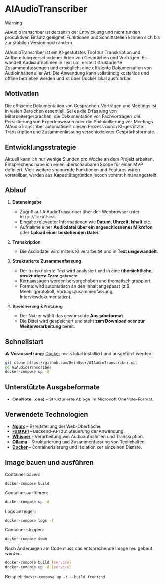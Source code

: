 # AIAudioTranscriber

> [!WARNING]  
> AIAudioTranscriber ist derzeit in der Entwicklung und nicht für den produktiven Einsatz geeignet. Funktionen und Schnittstellen können sich bis zur stabilen Version noch ändern.

AIAudioTranscriber ist ein KI-gestütztes Tool zur Transkription und Aufbereitung verschiedener Arten von Gesprächen und Vorträgen. Es wandelt Audioaufnahmen in Text um, erstellt strukturierte Zusammenfassungen und ermöglicht eine effiziente Dokumentation von Audioinhalten aller Art. Die Anwendung kann vollständig kostenlos und offline betrieben werden und ist über Docker lokal ausführbar.

## Motivation

Die effiziente Dokumentation von Gesprächen, Vorträgen und Meetings ist in vielen Bereichen essentiell. Sei es die Erfassung von Mitarbeitergesprächen, die Dokumentation von Fachvorträgen, die Persistierung von Expertenwissen oder die Protokollierung von Meetings. AIAudioTranscriber automatisiert diesen Prozess durch KI-gestützte Transkription und Zusammenfassung verschiedenster Gesprächsformate.

## Entwicklungsstrategie

Aktuell kann ich nur wenige Stunden pro Woche an dem Projekt arbeiten. Entsprechend habe ich einen überschaubaren Scope für einen MVP definiert. Viele weitere spannende Funktionen und Features wären vorstellbar, werden aus Kapazitätsgründen jedoch vorerst hintenangestellt.

## Ablauf

1. **Dateneingabe**

   - Zugriff auf AIAudioTranscriber über den Webbrowser unter `http://localhost`.
   - Eingabe relevanter Informationen wie **Datum, Uhrzeit, Inhalt** etc.
   - Aufnahme einer **Audiodatei über ein angeschlossenes Mikrofon** oder **Upload einer bestehenden Datei**.

2. **Transkription**

   - Die Audiodatei wird mittels KI verarbeitet und in **Text umgewandelt**.

3. **Strukturierte Zusammenfassung**

   - Der transkribierte Text wird analysiert und in eine **übersichtliche, strukturierte Form** gebracht.
   - Kernaussagen werden hervorgehoben und thematisch gruppiert.
   - Format wird automatisch an den Inhalt angepasst (z.B. Meetingprotokoll, Vortragszusammenfassung, Interviewdokumentation).

4. **Speicherung & Nutzung**
   - Der Nutzer wählt das gewünschte **Ausgabeformat**.
   - Die Datei wird gespeichert und steht **zum Download oder zur Weiterverarbeitung** bereit.

## Schnellstart

⚠ **Voraussetzung:** [Docker](https://docs.docker.com/get-docker/) muss lokal installiert und ausgeführt werden.

```sh
git clone https://github.com/DeinUser/AIAudioTranscriber.git
cd AIAudioTranscriber
docker-compose up -d
```

## Unterstützte Ausgabeformate

- **OneNote (.one)** – Strukturierte Ablage im Microsoft OneNote-Format.

## Verwendete Technologien

- **[Nginx](https://nginx.org/)** – Bereitstellung der Web-Oberfläche.
- **[FastAPI](https://fastapi.tiangolo.com/)** – Backend-API zur Steuerung der Anwendung.
- **[Whisper](https://github.com/openai/whisper)** – Verarbeitung von Audioaufnahmen und Transkription.
- **[Ollama](https://ollama.com/)** – Strukturierung und Zusammenfassung von Textinhalten.
- **[Docker](https://www.docker.com/)** – Containerisierung und Isolation der einzelnen Dienste.

## Image bauen und ausführen

Container bauen:

```bash
docker-compose build
```

Container ausführen:

```bash
docker-compose up -d
```

Logs anzeigen:

```bash
docker-compose logs -f
```

Container stoppen:

```bash
docker-compose down
```

Nach Änderungen am Code muss das entsprechende Image neu gebaut werden:

```bash
docker-compose build [service]
docker-compose up -d [service]
```

Beispiel: `docker-compose up -d --build frontend`
